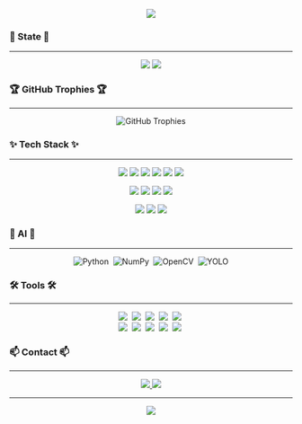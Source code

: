 <p align="center">
  <img src="https://capsule-render.vercel.app/api?type=waving&color=gradient&height=250&section=header&text=Good_to_See_You&fontSize=90">

</p>


<h3 align="left">🏅 State 🏅</h3>
<hr>

<div align="center">

  <img src="https://github-readme-stats.vercel.app/api?username=j-nary&show_icons=true&theme=radical" />
  <img src="https://github-readme-stats.vercel.app/api/top-langs/?username=ryo-ma&layout=compact" />
</div>
<h3 align="left">🏆 GitHub Trophies 🏆</h3>
<hr>

<p align="center">
  <img src="https://github-profile-trophy.vercel.app/?username=ryo-ma&theme=discord&margin-w=15&column=5" alt="GitHub Trophies" />
</p>
<h3 align="<h3 align="left">✨ Tech Stack ✨</h3>
<hr>
<p align="center">
  <img src="https://img.shields.io/badge/react-20232a.svg?style=for-the-badge&logo=react&logoColor=61DAFB" />
  <img src="https://img.shields.io/badge/javascript-F7DF1E.svg?style=for-the-badge&logo=javascript&logoColor=20232a" />
  <img src="https://img.shields.io/badge/html5-E34F26.svg?style=for-the-badge&logo=html5&logoColor=white" />
  <img src="https://img.shields.io/badge/c++-00599C?style=for-the-badge&logo=cplusplus&logoColor=white" />
  <img src="https://img.shields.io/badge/next.js-000000?style=for-the-badge&logo=next.js&logoColor=white" />
  <img src="https://img.shields.io/badge/three.js-000000?style=for-the-badge&logo=three.js&logoColor=white" />
</p>
<p align="center">
  <img src="https://img.shields.io/badge/styled--components-DB7093?style=for-the-badge&logo=styled-components&logoColor=ffd35b" />
  <img src="https://img.shields.io/badge/typescript-007ACC.svg?style=for-the-badge&logo=typescript&logoColor=white" />
  <img src="https://img.shields.io/badge/tailwind%20css-06B6D4?style=for-the-badge&logo=tailwindcss&logoColor=white" />
  <img src="https://img.shields.io/badge/lottie-1AAB89?style=for-the-badge&logo=lottie&logoColor=white" />
</p>

<p align="center">
  <img src="https://img.shields.io/badge/dart-0175C2?style=for-the-badge&logo=dart&logoColor=white" />
  <img src="https://img.shields.io/badge/flutter-02569B?style=for-the-badge&logo=flutter&logoColor=white" />
  <img src="https://img.shields.io/badge/kotlin-7F52FF?style=for-the-badge&logo=kotlin&logoColor=white" />
</p>
<h3 align="left">🐍 AI 🐍</h3>
<hr>


<div align="center">
  <img src="https://img.shields.io/badge/python-3670A0?style=for-the-badge&logo=python&logoColor=ffdd54" alt="Python" />&nbsp;
  <img src="https://img.shields.io/badge/numpy-4d77cf.svg?style=for-the-badge&logo=numpy&logoColor=white" alt="NumPy" />&nbsp;
  <img src="https://img.shields.io/badge/openCV-11557c.svg?style=for-the-badge&logo=openCV&logoColor=white" alt="OpenCV" />&nbsp;
  <img src="https://img.shields.io/badge/YOLO-00FFFF?style=for-the-badge&logo=YOLO&logoColor=black" alt="YOLO" />
</div>

<h3>🛠 Tools 🛠</h3>
<hr>


<div align="center">
  <img src="https://img.shields.io/badge/git-F05033.svg?style=for-the-badge&logo=git&logoColor=white" />&nbsp
  <img src="https://img.shields.io/badge/github-181717.svg?style=for-the-badge&logo=github&logoColor=white" />&nbsp
  <img src="https://img.shields.io/badge/Notion-F3F3F3.svg?style=for-the-badge&logo=notion&logoColor=black" />&nbsp
  <img src="https://img.shields.io/badge/android studio-3DDC84?style=for-the-badge&logo=androidstudio&logoColor=white" />&nbsp
  <img src="https://img.shields.io/badge/vercel-000000?style=for-the-badge&logo=vercel&logoColor=white" />&nbsp
</div>

<div align="center">
  <img src="https://img.shields.io/badge/miricanvas-03C75A.svg?style=for-the-badge&logo=canvas&logoColor=white" />&nbsp
  <img src="https://img.shields.io/badge/figma-F24E1E.svg?style=for-the-badge&logo=figma&logoColor=white" />&nbsp
  <img src="https://img.shields.io/badge/jira-0052CC?style=for-the-badge&logo=jira&logoColor=white" />&nbsp
  <img src="https://img.shields.io/badge/slack-4A154B?style=for-the-badge&logo=slack&logoColor=white" />&nbsp
  <img src="https://img.shields.io/badge/VSCode-2C2C32.svg?style=for-the-badge&logo=visual-studio-code&logoColor=22ABF3" />&nbsp
</div>
<h3 align="left">📫 Contact 📫</h3>
<hr>


<div align="center">
  <a href="mailto:dohan36@cahlp.kr">
    <img src="https://img.shields.io/badge/dohan36@cahlp.kr-0078D4?style=for-the-badge&logo=microsoftoutlook&logoColor=white"/>
  </a>
  <a href="mailto:dohan36@cahlp.kr">
    <img src="https://img.shields.io/badge/dohan36@cahlp.kr-d14836?style=for-the-badge&logo=Gmail&logoColor=white"/>
  </a>
</div>

<hr>
<p align="center">
  <a href="https://hits.seeyoufarm.com">
    <img src="https://hits.seeyoufarm.com/api/count/incr/badge.svg?url=https%3A%2F%2Fgithub.com%2Fyour-username&count_bg=%2379C83D&title_bg=%23555555&icon=github.svg&icon_color=%23FFFFFF&title=Visitors&edge_flat=true"/>
  </a>
</p>



